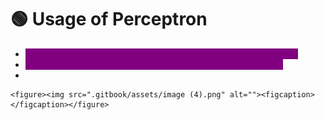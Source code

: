 # 🟢 Usage of Perceptron

* <mark style="color:purple;background-color:purple;">**Linear separable problems can be solved with single perceptron**</mark>
* <mark style="color:purple;background-color:purple;">**For non linear problems we needs to use multiple perceptron**</mark>
*

    <figure><img src=".gitbook/assets/image (4).png" alt=""><figcaption></figcaption></figure>
